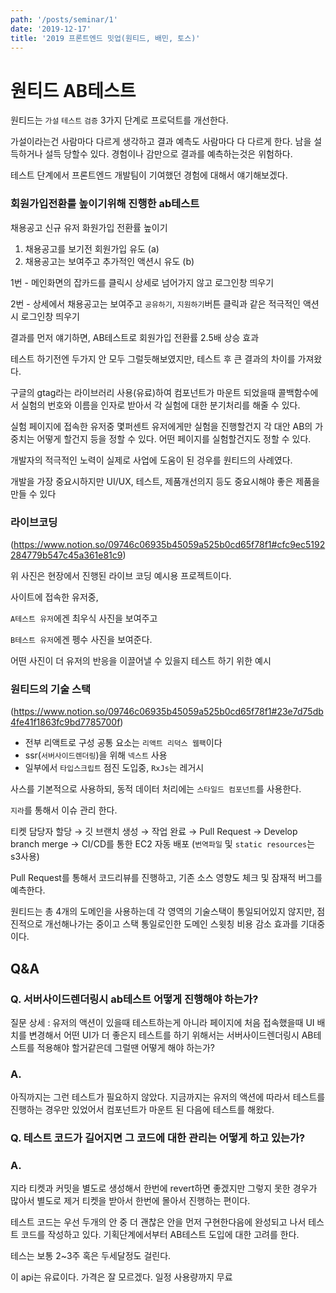```yaml
---
path: '/posts/seminar/1'
date: '2019-12-17'
title: '2019 프론트엔드 밋업(원티드, 배민, 토스)'
---
```


# 원티드 AB테스트

원티드는 `가설` `테스트` `검증` 3가지 단계로 프로덕트를 개선한다.

가설이라는건 사람마다 다르게 생각하고 결과 예측도 사람마다 다 다르게 한다. 남을 설득하거나 설득 당할수 있다. 경험이나 감만으로 결과를 예측하는것은 위험하다.

테스트 단계에서 프론트엔드 개발팀이 기여했던 경험에 대해서 얘기해보겠다.

### 회원가입전환룰 높이기위해 진행한 ab테스트

채용공고 신규 유저 화원가입 전환률 높이기

1. 채용공고를 보기전 회원가입 유도 (a)
2. 채용공고는 보여주고 추가적인 액션시 유도 (b)

1번 - 메인화면의 잡카드를 클릭시 상세로 넘어가지 않고 로그인창 띄우기

2번 - 상세에서 채용공고는 보여주고 `공유하기`, `지원하기`버튼 클릭과 같은 적극적인 액션시 로그인창 띄우기

결과를 먼저 얘기하면, AB테스트로 회원가입 전환률 2.5배 상승 효과

테스트 하기전엔 두가지 안 모두 그럴듯해보였지만, 테스트 후 큰 결과의 차이를 가져왔다.

구글의 gtag라는 라이브러리 사용(유료)하여 컴포넌트가 마운트 되었을때 콜백함수에서 실험의 번호와 이름을 인자로 받아서 각 실험에 대한 분기처리를 해줄 수 있다.

실험 페이지에 접속한 유저중 몇퍼센트 유저에게만 실험을 진행할건지 각 대안 AB의 가중치는 어떻게 할건지 등을 정할 수 있다. 어떤 페이지를 실험할건지도 정할 수 있다.

개발자의 적극적인 노력이 실제로 사업에 도움이 된 겅우를 원티드의 사례였다.

개발을 가장 중요시하지만 UI/UX, 테스트, 제품개선의지 등도 중요시해야 좋은 제품을 만들 수 있다

### 라이브코딩

(https://www.notion.so/09746c06935b45059a525b0cd65f78f1#cfc9ec5192284779b547c45a361e81c9)

위 사진은 현장에서 진행된 라이브 코딩 예시용 프로젝트이다.

사이트에 접속한 유저중,

`A테스트 유저`에겐 최우식 사진을 보여주고

`B테스트 유저`에겐 펭수 사진을 보여준다.

어떤 사진이 더 유저의 반응을 이끌어낼 수 있을지 테스트 하기 위한 예시

### 원티드의 기술 스택

(https://www.notion.so/09746c06935b45059a525b0cd65f78f1#23e7d75db4fe41f1863fc9bd7785700f)

- 전부 리액트로 구성 공통 요소는 `리액트 리덕스 웹팩`이다
- ssr(`서버사이드렌더링`)을 위해 `넥스트` 사용
- 일부에서 `타입스크립트` 점진 도입중, `RxJs`는 레거시

사스를 기본적으로 사용하되, 동적 데이터 처리에는 `스타일드 컴포넌트`를 사용한다.

`지라`를 통해서 이슈 관리 한다.

티켓 담당자 할당 → 깃 브랜치 생성 → 작업 완료 → Pull Request → Develop branch merge → CI/CD를 통한 EC2 자동 배포 (`번역파일` 및 `static resources`는 s3사용)

Pull Request를 통해서 코드리뷰를 진행하고, 기존 소스 영향도 체크 및 잠재적 버그를 예측한다.

원티드는 총 4개의 도메인을 사용하는데 각 영역의 기술스택이 통일되어있지 않지만, 점진적으로 개선해나가는 중이고 스택 통일로인한 도메인 스윗칭 비용 감소 효과를 기대중이다.

## Q&A

### Q. 서버사이드렌더링시 ab테스트 어떻게 진행해야 하는가?

질문 상세 : 유저의 액션이 있을때 테스트하는게 아니라 페이지에 처음 접속했을때 UI 배치를 변경해서 어떤 UI가 더 좋은지 테스트를 하기 위해서는 서버사이드렌더링시 AB테스트를 적용해야 할거같은데 그럴땐 어떻게 해야 하는가?

### A.

아직까지는 그런 테스트가 필요하지 않았다. 지금까지는 유저의 액션에 따라서 테스트를 진행하는 경우만 있었어서 컴포넌트가 마운트 된 다음에 테스트를 해왔다.

### Q. 테스트 코드가 길어지면 그 코드에 대한 관리는 어떻게 하고 있는가?

### A.

지라 티켓과 커밋을 별도로 생성해서 한번에 revert하면 좋겠지만 그렇지 못한 경우가 많아서 별도로 제거 티켓을 받아서 한번에 몰아서 진행하는 편이다.

테스트 코드는 우선 두개의 안 중 더 괜찮은 안을 먼저 구현한다음에 완성되고 나서 테스트 코드를 작성하고 있다. 기획단계에서부터 AB테스트 도입에 대한 고려를 한다.

테스는 보통 2~3주 혹은 두세달정도 걸린다.

이 api는 유료이다. 가격은 잘 모르겠다. 일정 사용량까지 무료
